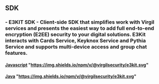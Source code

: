 




## SDK
### - **E3KIT SDK** - Client-side SDK that simplifies work with Virgil services and presents the easiest way to add full end-to-end encryption (E2EE) security to your digital solutions. E3Kit interacts with Cards Service, Keyknox Service and Pythia Service and supports multi-device access and group chat features.
#### 	[Javascript](https://github.com/VirgilSecurity/e3kit-js) "https://img.shields.io/npm/v/@virgilsecurity/e3kit.svg"
#### 	[Java](https://github.com/VirgilSecurity/e3kit-js) "https://img.shields.io/npm/v/@virgilsecurity/e3kit.svg"
